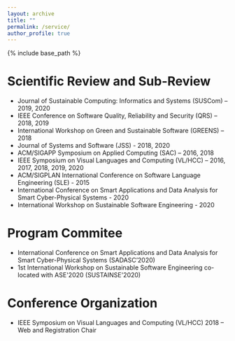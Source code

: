 ```yaml
---
layout: archive
title: ""
permalink: /service/
author_profile: true
---
```


{% include base_path %}

# Scientific Review and Sub-Review

- Journal of Sustainable Computing: Informatics and Systems (SUSCom) – 2019, 2020
- IEEE Conference on Software Quality, Reliability and Security (QRS) – 2018, 2019
- International Workshop on Green and Sustainable Software (GREENS) – 2018
- Journal of Systems and Software (JSS) - 2018, 2020
- ACM/SIGAPP Symposium on Applied Computing (SAC) – 2016, 2018
- IEEE Symposium on Visual Languages and Computing (VL/HCC) – 2016, 2017, 2018, 2019, 2020
- ACM/SIGPLAN International Conference on Software Language Engineering (SLE) - 2015
- International Conference on Smart Applications and Data Analysis for Smart Cyber-Physical Systems - 2020
- International Workshop on Sustainable Software Engineering - 2020


# Program Commitee

- International Conference on Smart Applications and Data Analysis for Smart Cyber-Physical Systems
(SADASC’2020)
- 1st International Workshop on Sustainable Software Engineering co-located with ASE'2020 (SUSTAINSE'2020)


# Conference Organization

- IEEE Symposium on Visual Languages and Computing (VL/HCC) 2018 – Web and Registration Chair